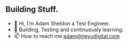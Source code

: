 ## Building Stuff. 

- 👋 Hi, I’m Adam Sheldon a Test Engineer. 
- 🌱 Building, Testing and continuously learning. 
- 📫 How to reach me adam@heyudigital.com






